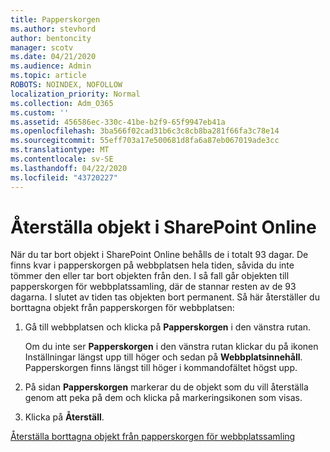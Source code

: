 ```yaml
---
title: Papperskorgen
ms.author: stevhord
author: bentoncity
manager: scotv
ms.date: 04/21/2020
ms.audience: Admin
ms.topic: article
ROBOTS: NOINDEX, NOFOLLOW
localization_priority: Normal
ms.collection: Adm_O365
ms.custom: ''
ms.assetid: 456586ec-330c-41be-b2f9-65f9947eb41a
ms.openlocfilehash: 3ba566f02cad31b6c3c8cb8ba281f66fa3c78e14
ms.sourcegitcommit: 55eff703a17e500681d8fa6a87eb067019ade3cc
ms.translationtype: MT
ms.contentlocale: sv-SE
ms.lasthandoff: 04/22/2020
ms.locfileid: "43720227"
---
```

# <a name="restore-items-in-sharepoint-online"></a>Återställa objekt i SharePoint Online

När du tar bort objekt i SharePoint Online behålls de i totalt 93 dagar. De finns kvar i papperskorgen på webbplatsen hela tiden, såvida du inte tömmer den eller tar bort objekten från den. I så fall går objekten till papperskorgen för webbplatssamling, där de stannar resten av de 93 dagarna. I slutet av tiden tas objekten bort permanent. Så här återställer du borttagna objekt från papperskorgen för webbplatsen:
  
1. Gå till webbplatsen och klicka på **Papperskorgen** i den vänstra rutan. 
    
    Om du inte ser **Papperskorgen** i den vänstra rutan klickar du på ikonen Inställningar längst upp till höger och sedan på **Webbplatsinnehåll**. Papperskorgen finns längst till höger i kommandofältet högst upp.
    
2. På sidan **Papperskorgen** markerar du de objekt som du vill återställa genom att peka på dem och klicka på markeringsikonen som visas. 
    
3. Klicka på **Återställ**.
    
[Återställa borttagna objekt från papperskorgen för webbplatssamling](https://go.microsoft.com/fwlink/?linkid=866439)
  

